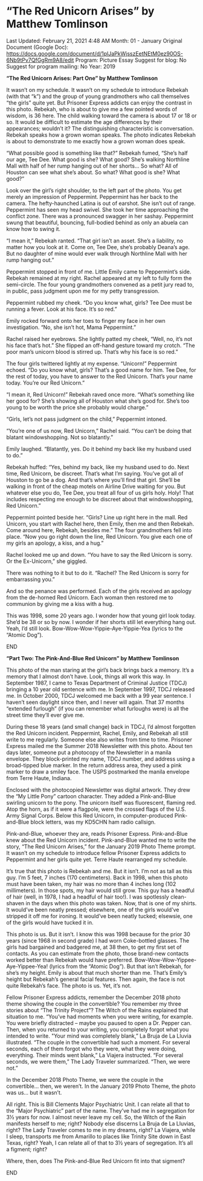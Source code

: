 # “The Red Unicorn Arises” by Matthew Tomlinson

Last Updated: February 21, 2021 4:48 AM
Month: 01 - January
Original Document (Google Doc): https://docs.google.com/document/d/1plJaPkWjsszEetNEtM0ez90OS-6Nb9tPv7QfGgRm9A8/edit
Program: Picture Essay
Suggest for blog: No
Suggest for program mailing: No
Year: 2019

**“The Red Unicorn Arises: Part One” by Matthew Tomlinson**

It wasn’t on my schedule. It wasn’t on my schedule to introduce Rebekah (with that “k”) and the group of young grandmothers who call themselves “the girls” quite yet. But Prisoner Express addicts can enjoy the contrast in this photo. Rebekah, who is about to give me a few pointed words of wisdom, is 36 here. The child walking toward the camera is about 17 or 18 or so. It would be difficult to estimate the age differences by their appearances; wouldn’t it? The distinguishing characteristic is conversation. Rebekah speaks how a grown woman speaks. The photo indicates Rebekah is about to demonstrate to me exactly how a grown woman does speak.

“What possible good is something like that?” Rebekah fumed, “She’s half our age, Tee Dee. What good is she? What good? She’s walking Northline Mall with half of her rump hanging out of her shorts... So what? All of Houston can see what she’s about. So what? What good is she? What good?”

Look over the girl’s right shoulder, to the left part of the photo. You get merely an impression of Peppermint. Peppermint has her back to the camera. The hefty-haunched Latina is out of earshot. She isn’t out of range. Peppermint has seen my head swivel. She took her time approaching the conflict zone. There was a pronounced swagger in her sashay. Peppermint swung that beautiful, bouncing, full-bodied behind as only an abuela can know how to swing it.

“I mean it,” Rebekah ranted. “That girl isn’t an asset. She’s a liability, no matter how you look at it. Come on, Tee Dee, she’s probably Deana’s age. But no daughter of mine would ever walk through Northline Mall with her rump hanging out.”

Peppermint stopped in front of me. Little Emily came to Peppermint’s side. Rebekah remained at my right. Rachel appeared at my left to fully form the semi-circle. The four young grandmothers convened as a petit jury read to, in public, pass judgment upon me for my petty transgression.

Peppermint rubbed my cheek. “Do you know what, girls? Tee Dee must be running a fever. Look at his face. It’s so red.”

Emily rocked forward onto her toes to finger my face in her own investigation. “No, she isn’t hot, Mama Peppermint.”

Rachel raised her eyebrows. She lightly patted my cheek, “Well, no, it’s not his face that’s hot.” She flipped an off-hand gesture toward my crotch. “The poor man’s unicorn blood is stirred up. That’s why his face is so red.”

The four girls twittered lightly at my expense. “Unicorn!” Peppermint echoed. “Do you know what, girls? That’s a good name for him. Tee Dee, for the rest of today, you have to answer to the Red Unicorn. That’s your name today. You’re our Red Unicorn.”

“I mean it, Red Unicorn!” Rebekah raved once more. “What’s something like her good for? She’s showing all of Houston what she’s good for. She’s too young to be worth the price she probably would charge.”

“Girls, let’s not pass judgment on the child,” Peppermint intoned.

“You’re one of us now, Red Unicorn,” Rachel said. “You can’t be doing that blatant windowshopping. Not so blatantly.”

Emily laughed. “Blatantly, yes. Do it behind my back like my husband used to do.”

Rebekah huffed: “Yes, behind my back, like my husband used to do. Next time, Red Unicorn, be discreet. That’s what I’m saying. You’ve got all of Houston to go be a dog. And that’s where you’ll find that girl. She’ll be walking in front of the cheap motels on Airline Drive waiting for you. But whatever else you do, Tee Dee, you treat all four of us girls holy. Holy! That includes respecting me enough to be discreet about that windowshopping, Red Unicorn.”

Peppermint pointed beside her. “Girls? Line up right here in the mall. Red Unicorn, you start with Rachel here, then Emily, then me and then Rebekah. Come around here, Rebekah, besides me.” The four grandmothers fell into place. “Now you go right down the line, Red Unicorn. You give each one of my girls an apology, a kiss, and a hug.”

Rachel looked me up and down. “You have to say the Red Unicorn is sorry. Or the Ex-Unicorn,” she giggled.

There was nothing to it but to do it. “Rachel? The Red Unicorn is sorry for embarrassing you.”

And so the penance was performed. Each of the girls received an apology from the de-horned Red Unicorn. Each woman then restored me to communion by giving me a kiss with a hug.

This was 1998, some 20 years ago. I wonder how that young girl look today. She’d be 38 or so by now. I wonder if her shorts still let everything hang out. Yeah, I’d still look. Bow-Wow-Wow-Yippie-Aye-Yippie-Yea (lyrics to the “Atomic Dog”).

END

**“Part Two: The Pink-And-Blue Red Unicorn” by Matthew Tomlinson**

This photo of the man staring at the girl’s back brings back a memory. It’s a memory that I almost don’t have. Look, things all work this way. In September 1987, I came to Texas Department of Criminal Justice (TDCJ) bringing a 10 year old sentence with me. In September 1997, TDCJ released me. In October 2000, TDCJ welcomed me back with a 99 year sentence. I haven’t seen daylight since then, and I never will again. That 37 months “extended furlough” (if you can remember what furloughs were) is all the street time they’ll ever give me.

During these 18 years (and small change) back in TDCJ, I’d almost forgotten the Red Unicorn incident. Peppermint, Rachel, Emily, and Rebekah all still write to me regularly. Someone else also writes from time to time. Prisoner Express mailed me the Summer 2018 Newsletter with this photo. About ten days later, someone put a photocopy of the Newsletter in a manila envelope. They block-printed my name, TDCJ number, and address using a broad-tipped blue marker. In the return address area, they used a pink marker to draw a smiley face. The USPS postmarked the manila envelope from Terre Haute, Indiana.

Enclosed with the photocopied Newsletter was digital artwork. They drew the “My Little Pony” cartoon character. They added a Pink-and-Blue swirling unicorn to the pony. The unicorn itself was fluorescent, flaming red. Atop the horn, as if it were a flagpole, were the crossed flags of the U.S. Army Signal Corps. Below this Red Unicorn, in computer-produced Pink-and-Blue block letters, was my KD5CHN ham radio callsign.

Pink-and-Blue, whoever they are, reads Prisoner Express. Pink-and-Blue knew about the Red Unicorn incident. Pink-and-Blue wanted me to write the story, “The Red Unicorn Arises,” for the January 2019 Photo Theme prompt. It wasn’t on my schedule to introduce fellow Prisoner Express addicts to Peppermint and her girls quite yet. Terre Haute rearranged my schedule.

It’s true that this photo is Rebekah and me. But it isn’t. I’m not as tall as this guy. I’m 5 feet, 7 inches (170 centimeters). Back in 1998, when this photo must have been taken, my hair was no more than 4 inches long (102 millimeters). In those spots, my hair would still grow. This guy has a headful of hair (well, in 1978, I had a headful of hair too!). I was spotlessly clean-shaven in the days when this photo was taken. Now, that is one of my shirts. It would’ve been neatly pressed; elsewhere, one of the girls would’ve stripped it off me for ironing. It would’ve been neatly tucked; elsewsie, one of the girls would have tucked it in.

This photo is us. But it isn’t. I know this was 1998 because for the prior 30 years (since 1968 in second grade) I had worn Coke-bottled glasses. The girls had bargained and badgered me, at 38 then, to get my first set of contacts. As you can estimate from the photo, those brand-new contacts worked better than Rebekah would have preferred. Bow-Wow-Wow-Yippee-Aye-Yippee-Yea! (lyrics from the “Atomic Dog”). But that isn’t Rebekah, for she’s my height. Emily is about that much shorter than me. That’s Emily’s height but Rebekah’s general facial features. Then again, the face is not quite Rebekah’s face. The photo is us. Yet, it’s not.

Fellow Prisoner Express addicts, remember the December 2018 photo theme showing the couple in the convertible? You remember my three stories about “The Trinity Project”? The Witch of the Rains explained that situation to me. “You’ve had moments when you were writing, for example. You were briefly distracted – maybe you paused to open a Dr. Pepper can. Then, when you returned to your writing, you completely forgot what you intended to write. "Your mind was completely blank,” La Bruja de La Lluvia illustrated. “The couple in the convertible had such a moment. For several seconds, each of them forgot who they were, what they were doing, everything. Their minds went blank,” La Viajera instructed. “For several seconds, we were them,” The Lady Traveler summarized. “Then, we were not.”

In the December 2018 Photo Theme, we were the couple in the convertible… then, we weren’t. In the January 2019 Photo Theme, the photo was us… but it wasn’t.

All right. This is Bill Clements Major Psychiatric Unit. I can relate all that to the “Major Psychiatric” part of the name. They’ve had me in segregation for 3½ years for now. I almost never leave my cell. So, the Witch of the Rain manifests herself to me; right? Nobody else discerns La Bruja de La Lluvias, right? The Lady Traveler comes to me in my dreams, right? La Viajera, while I sleep, transports me from Amarillo to places like Trinity Site down in East Texas, right? Yeah, I can relate all of that to 3½ years of segregation. It’s all a figment; right?

Where, then, does The Pink-and-Blue Red Unicorn fit into that sigment?

END